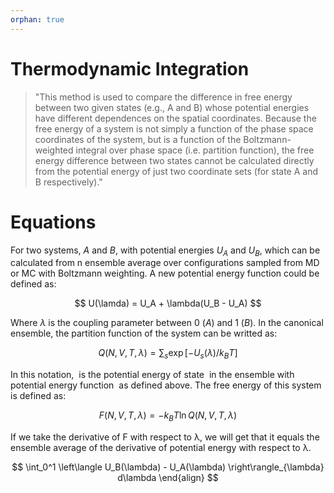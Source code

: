 ```yaml
---
orphan: true
---
```


# Thermodynamic Integration

> "This method is used to compare the difference in free energy between two given states (e.g., A and B) whose potential energies have different dependences on the spatial coordinates. Because the free energy of a system is not simply a function of the phase space coordinates of the system, but is a function of the Boltzmann-weighted integral over phase space (i.e. partition function), the free energy difference between two states cannot be calculated directly from the potential energy of just two coordinate sets (for state A and B respectively)."

# Equations

For two systems, $A$ and $B$, with potential energies $U_A$ and $U_B$, which can be calculated from n ensemble average over configurations sampled from MD or MC with Boltzmann weighting. A new potential energy function could be defined as:

$$
U(\lamda) = U_A + \lambda(U_B - U_A)
$$

Where $\lambda$ is the coupling parameter between 0 ($A$) and 1 ($B$). In the canonical ensemble, the partition function of the system can be writted as:

$$
Q(N, V, T, \lambda) = \sum_{s} \exp [-U_s(\lambda)/k_{B}T]
$$

In this notation, <math>U_s(\lambda)</math> is the potential energy of state <math>s</math> in the ensemble with potential energy function <math>U(\lambda)</math> as defined above. The free energy of this system is defined as:

$$
F(N,V,T,\lambda)=-k_{B}T \ln Q(N,V,T,\lambda)
$$

If we take the derivative of F with respect to λ, we will get that it equals the ensemble average of the derivative of potential energy with respect to λ.

$$
\int_0^1 \left\langle U_B(\lambda) - U_A(\lambda) \right\rangle_{\lambda} d\lambda
\end{align}
$$